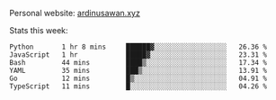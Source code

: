 Personal website: [ardinusawan.xyz](https://ardinusawan.xyz)

Stats this week:
<!--START_SECTION:waka-->

```text
Python       1 hr 8 mins     ██████▓░░░░░░░░░░░░░░░░░░   26.36 %
JavaScript   1 hr            █████▓░░░░░░░░░░░░░░░░░░░   23.31 %
Bash         44 mins         ████▒░░░░░░░░░░░░░░░░░░░░   17.34 %
YAML         35 mins         ███▒░░░░░░░░░░░░░░░░░░░░░   13.91 %
Go           12 mins         █▒░░░░░░░░░░░░░░░░░░░░░░░   04.91 %
TypeScript   11 mins         █░░░░░░░░░░░░░░░░░░░░░░░░   04.26 %
```

<!--END_SECTION:waka-->
